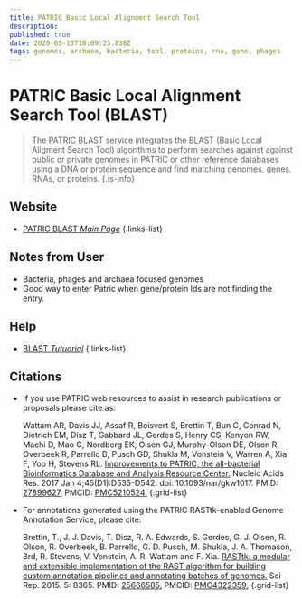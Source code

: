 ```yaml
---
title: PATRIC Basic Local Alignment Search Tool
description: 
published: true
date: 2020-05-13T16:09:23.838Z
tags: genomes, archaea, bacteria, tool, proteins, rna, gene, phages
---
```


# PATRIC Basic Local Alignment Search Tool (BLAST)

> The PATRIC BLAST service integrates the BLAST (Basic Local Aligment Search Tool) algorithms to perform searches against against public or private genomes in PATRIC or other reference databases using a DNA or protein sequence and find matching genomes, genes, RNAs, or proteins. 
{.is-info}

## Website

- [PATRIC BLAST *Main Page*](https://www.patricbrc.org/app/BLAST)
{.links-list}

## Notes from User

- Bacteria, phages and archaea focused genomes
- Good way to enter Patric when gene/protein Ids are not finding the entry.

## Help 

- [BLAST *Tutuorial*](https://docs.patricbrc.org/user_guides/services/blast.html)
{.links-list}

## Citations

- If you use PATRIC web resources to assist in research publications or proposals please cite as:                  
	
  Wattam AR, Davis JJ, Assaf R, Boisvert S, Brettin T, Bun C, Conrad N, Dietrich EM, Disz T, Gabbard JL, Gerdes S, Henry CS, Kenyon RW, Machi D, Mao C, Nordberg EK, Olsen GJ, Murphy-Olson DE, Olson R, Overbeek R, Parrello B, Pusch GD, Shukla M, Vonstein V, Warren A, Xia F, Yoo H, Stevens RL. [Improvements to PATRIC, the all-bacterial Bioinformatics Database and Analysis Resource Center.](https://www.ncbi.nlm.nih.gov/pubmed/27899627) Nucleic Acids Res. 2017 Jan 4;45(D1):D535-D542. doi: 10.1093/nar/gkw1017. PMID: [27899627.](https://www.ncbi.nlm.nih.gov/pubmed/27899627) PMCID: [PMC5210524.](http://www.ncbi.nlm.nih.gov/pmc/articles/PMC4322359/)
{.grid-list}
- For annotations generated using the PATRIC RASTtk-enabled Genome Annotation Service, please cite:
	
  Brettin, T., J. J. Davis, T. Disz, R. A. Edwards, S. Gerdes, G. J. Olsen, R. Olson, R. Overbeek, B. Parrello, G. D. Pusch, M. Shukla, J. A. Thomason, 3rd, R. Stevens, V. Vonstein, A. R. Wattam and F. Xia. [RASTtk: a modular and extensible implementation of the RAST algorithm for building custom annotation pipelines and annotating batches of genomes.](https://www.ncbi.nlm.nih.gov/pubmed/25666585) Sci Rep. 2015. 5: 8365. PMID: [25666585.](https://www.ncbi.nlm.nih.gov/pubmed/25666585) PMCID: [PMC4322359.](http://www.ncbi.nlm.nih.gov/pmc/articles/PMC4322359/)
{.grid-list}







